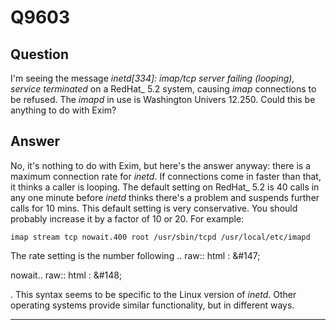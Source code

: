 Q9603
=====

Question
--------

I'm seeing the message *inetd[334]: imap/tcp server failing (looping),
service terminated* on a RedHat\_ 5.2 system, causing *imap* connections
to be refused. The *imapd* in use is Washington Univers 12.250. Could
this be anything to do with Exim?

Answer
------

No, it's nothing to do with Exim, but here's the answer anyway: there is
a maximum connection rate for *inetd*. If connections come in faster
than that, it thinks a caller is looping. The default setting on
RedHat\_ 5.2 is 40 calls in any one minute before *inetd* thinks there's
a problem and suspends further calls for 10 mins. This default setting
is very conservative. You should probably increase it by a factor of 10
or 20. For example:

    imap stream tcp nowait.400 root /usr/sbin/tcpd /usr/local/etc/imapd

The rate setting is the number following .. raw:: html
:   &\#147;

nowait.. raw:: html
:   &\#148;

. This syntax seems to be specific to the Linux version of *inetd*.
Other operating systems provide similar functionality, but in different
ways.

* * * * *
